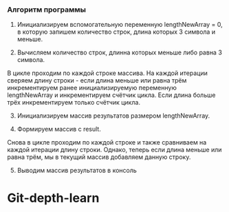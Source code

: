 ### Алгоритм программы


1. Инициализируем вспомогательную переменную lengthNewArray = 0, в которую запишем количество строк, длина которых 3 символа и меньше.

2. Вычисляем количество строк, длинна которых меньше либо равна 3 символа.

В цикле проходим по каждой строке массива. На каждой итерации сверяем длину строки - если длина меньше или равна трём инкрементируем ранее инициализируемую переменную lengthNewArray и инкрементируем счётчик цикла. Если длина больше трёх инкрементируем только счётчик цикла.

3. Инициализируем массив результатов размером lengthNewArray.

4. Формируем массив с result.

Снова в цикле проходим по каждой строке и также сравниваем на каждой итерации длину строки. Однако, теперь если длина меньше или равна трём, мы в текущий массив добавляем данную строку.

5. Выводим массив результатов в консоль
# Git-depth-learn
